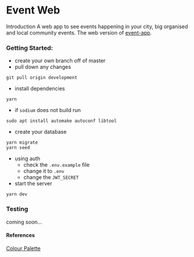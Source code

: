 # Event Web
Introduction
A web app to see events happening in your city, big organised and local community events.
The web version of [event-app](https://github.com/emilyparkes/event-app).

### Getting Started:
- create your own branch off of master
- pull down any changes
```shell
git pull origin development
```
- install dependencies
```shell
yarn
```
  - if `sodium` does not build run 
  ```shell
  sudo apt install automake autoconf libtool
  ```
- create your database
```shell
yarn migrate
yarn seed
```
- using auth
  - check the `.env.example` file
  - change it to `.env`
  - change the `JWT_SECRET`
- start the server
```shell
yarn dev
```

### Testing
coming soon...

#### References
[Colour Palette](https://material.io/tools/color/#!/?view.left=0&view.right=0&primary.color=4527A0&secondary.color=4DD0E1)
